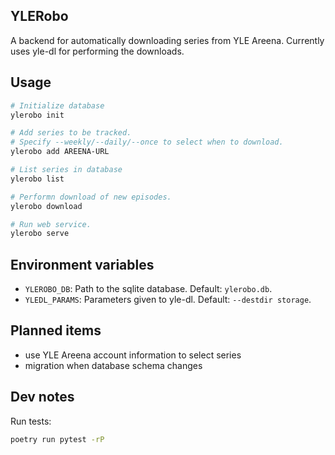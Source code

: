 ## YLERobo

A backend for automatically downloading series from YLE Areena. Currently uses yle-dl for performing the downloads.


## Usage

```sh
# Initialize database
ylerobo init

# Add series to be tracked.
# Specify --weekly/--daily/--once to select when to download.
ylerobo add AREENA-URL

# List series in database
ylerobo list

# Performn download of new episodes.
ylerobo download

# Run web service.
ylerobo serve
```

## Environment variables

- `YLEROBO_DB`: Path to the sqlite database. Default: `ylerobo.db`.
- `YLEDL_PARAMS`: Parameters given to yle-dl. Default: `--destdir storage`.


## Planned items

- use YLE Areena account information to select series
- migration when database schema changes


## Dev notes

Run tests:
```sh
poetry run pytest -rP
```
